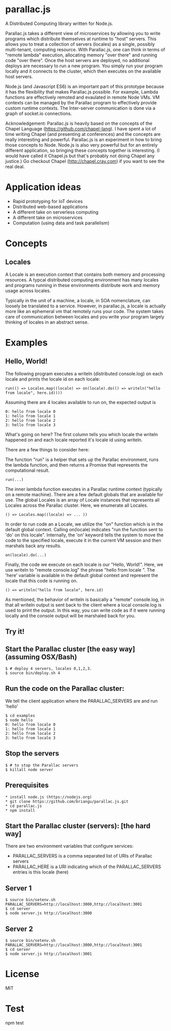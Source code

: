 parallac.js
=

A Distributed Computing library written for Node.js.

Parallac.js takes a different view of microservices by allowing you to write programs which distribute themselves at runtime to "host" servers.  This allows you to treat a collection of servers (locales) as a single, possibly multi-tenant, computing resource.  With Parallac.js, one can think in terms of "remote lambda" execution, allocating memory "over there" and running code "over there".  Once the host servers are deployed, no additional deploys are necessary to run a new program.  You simply run your program locally and it connects to the cluster, which then executes on the available host servers.

Node.js (and Javascript ES6) is an important part of this prototype because it has the flexibility that makes Parallac.js possible.  For example, Lambda functions are effectively remoted and evaulated in remote Node VMs.  VM contexts can be managed by the Parallac program to effectively provide custom runtime contexts.  The Inter-server communication is done via a graph of socket.io connections.

Acknowledgement: Parallac.js is heavily based on the concepts of the Chapel Language (https://github.com/chapel-lang).  I have spent a lot of time writing Chapel (and presenting at conferences) and the concepts are really interesting and powerful.  Parallac.js is an experiment in how to bring those concepts to Node.  Node.js is also very powerful but for an entirely different application, so bringing these concepts together is interesting.  (I would have called it Chapel.js but that's probably not doing Chapel any justice.)  Go checkout Chapel (http://chapel.cray.com) if you want to see the real deal.

Application ideas
=

* Rapid prototyping for IoT devices
* Distributed web-based applications
* A different take on serverless computing
* A different take on microservices
* Computation (using data and task parallelism)

Concepts
=

Locales
-

A Locale is an execution context that contains both memory and processing resources.  A typcal distributed computing environment has many locales and programs running in these environments distribute work and memory usage across locales.

Typically in the unit of a machine, a locale, in SOA nomenclature, can loosely be translated to a service.  However, in parallac.js, a locale is actually more like an ephemeral vm that remotely runs your code.  The system takes care of communication between locales and you write your program largely thinking of locales in an abstract sense.

Examples
=

Hello, World!
-

The following program executes a writeln (distributed console.log) on each locale and prints the locale id on each locale:

    run(() => Locales.map((locale) => on(locale).do(() => writeln("hello from locale", here.id))))

Assuming there are 4 locales available to run on, the expected output is

    0: hello from locale 0
    1: hello from locale 1
    2: hello from locale 2
    3: hello from locale 3

What's going on here?  The first column tells you which locale the writeln happened on and each locale reported it's locale id using writeln.

There are a few things to consider here:

The function "run" is a helper that sets up the Parallac environment, runs the lambda function, and then returns a Promise that represents the computational result.

    run(...)

The inner lambda function executes in a Parallac runtime context (typically on a remote machine).  There are a few default globals that are available for use.  The global Locales is an array of Locale instances that represents all Locales across the Parallac cluster.  Here, we enumerate all Locales.

    () => Locales.map((locale) => ... ))

In order to run code an a Locale, we utilize the "on" function which is in the default global context.  Calling on(locale) indicates "run the function sent to 'do' on this locale".  Internally, the 'on' keyword tells the system to move the code to the specified locale, execute it in the current VM session and then marshals back any results.

    on(locale).do(...)

Finally, the code we execute on each locale is our "Hello, World!".  Here, we use writeln to "remote console.log" the phrase "hello from locale <locale id>".  The 'here' variable is available in the default global context and represent the locale that this code is running on.

    () => writeln("hello from locale", here.id)

As mentioned, the behavior of writeln is basically a "remote" console.log, in that all writeln output is sent back to the client where a local console.log is used to print the output.  In this way, you can write code as if it were running locally and the console output will be marshaled back for you.

Try it!
-

Start the Parallac cluster [the easy way] (assuming OSX/Bash)
--

    $ # deploy 4 servers, locales 0,1,2,3.
    $ source bin/deploy.sh 4

Run the code on the Parallac cluster:
--

We tell the client application where the PARALLAC_SERVERS are and run 'hello'

    $ cd examples
    $ node hello
    0: hello from locale 0
    1: hello from locale 1
    2: hello from locale 2
    3: hello from locale 3

Stop the servers
--

    $ # to stop the Parallac servers
    $ killall node server

Prerequisites
--
    * install node.js (https://nodejs.org)
    * git clone https://github.com/briangu/parallac.js.git
    * cd parallac.js
    * npm install

Start the Parallac cluster (servers): [the hard way]
--

There are two environment variables that configure services:

* PARALLAC_SERVERS is a comma separated list of URIs of Parallac servers
* PARALLAC_HERE is a URI indicating which of the PARALLAC_SERVERS entries is this locale (here)

Server 1
---
    $ source bin/setenv.sh
    PARALLAC_SERVERS=http://localhost:3000,http://localhost:3001
    $ cd server
    $ node server.js http://localhost:3000

Server 2
---
    $ source bin/setenv.sh
    PARALLAC_SERVERS=http://localhost:3000,http://localhost:3001
    $ cd server
    $ node server.js http://localhost:3001

License
=

MIT

Test
=

npm test